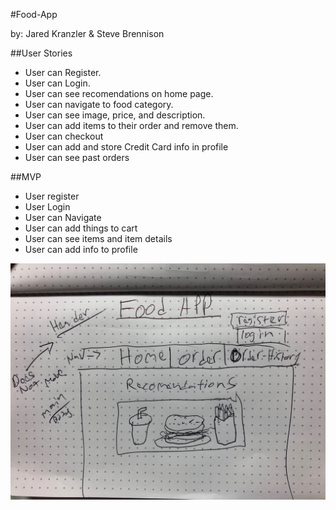 #Food-App

by: Jared Kranzler & Steve Brennison

##User Stories
* User can Register.
* User can Login.
* User can see recomendations on home page.
* User can navigate to food category.
* User can see image, price, and description.
* User can add items to their order and remove them.
* User can checkout
* User can add and store Credit Card info in profile
* User can see past orders

##MVP
* User register
* User Login
* User can Navigate
* User can add things to cart
* User can see items and item details
* User can add info to profile


![alt text](https://github.com/jaredkranzler/project2_food_app/blob/master/Wireframe/wireframe.jpg)